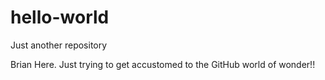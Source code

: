 # hello-world
Just another repository

Brian Here. Just trying to get accustomed to the GitHub world of wonder!!
